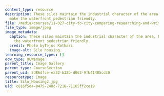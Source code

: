 ```yaml
---
content_type: resource
description: These silos maintain the industrial character of the area, but do not
  make the waterfront pedestrian friendly.
file: /media/courses/11-027-city-to-city-comparing-researching-and-writing-about-cities-spring-2006/c816f5d48475248d721671165ff2ce19_Silo_Housing2.jpg
file_type: image/jpeg
image_metadata:
  caption: These silos maintain the industrial character of the area, but do not make
    the waterfront pedestrian friendly.
  credit: Photo byTejus Kothari.
  image-alt: Silo housing.
learning_resource_types: []
ocw_type: OCWImage
parent_title: Image Gallery
parent_type: CourseSection
parent_uid: 3d86dfce-ea32-b32b-d063-9fb41405cd30
resourcetype: Image
title: Silo_Housing2.jpg
uid: c816f5d4-8475-248d-7216-71165ff2ce19
---
```

